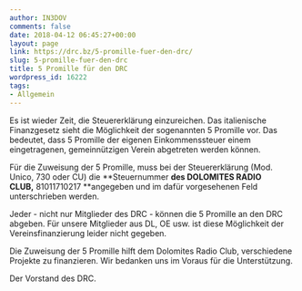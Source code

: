 ```yaml
---
author: IN3DOV
comments: false
date: 2018-04-12 06:45:27+00:00
layout: page
link: https://drc.bz/5-promille-fuer-den-drc/
slug: 5-promille-fuer-den-drc
title: 5 Promille für den DRC
wordpress_id: 16222
tags:
- Allgemein
---
```


Es ist wieder Zeit, die Steuererklärung einzureichen. Das italienische Finanzgesetz sieht die Möglichkeit der sogenannten 5 Promille vor. Das bedeutet, dass 5 Promille der eigenen Einkommenssteuer einem eingetragenen, gemeinnützigen Verein abgetreten werden können.




Für die Zuweisung der 5 Promille, muss bei der Steuererklärung (Mod. Unico, 730 oder CU) die **Steuernummer **des DOLOMITES RADIO CLUB,** 81011710217 **angegeben und im dafür vorgesehenen Feld unterschrieben werden.




Jeder - nicht nur Mitglieder des DRC - können die 5 Promille an den DRC abgeben. Für unsere Mitglieder aus DL, OE usw. ist diese Möglichkeit der Vereinsfinanzierung leider nicht gegeben.




Die Zuweisung der 5 Promille hilft dem Dolomites Radio Club, verschiedene Projekte zu finanzieren. Wir bedanken uns im Voraus für die Unterstützung.




Der Vorstand des DRC.
